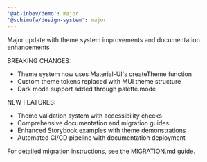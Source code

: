 ```yaml
---
'@ab-inbev/demo': major
'@schimufa/design-system': major
---
```


Major update with theme system improvements and documentation enhancements

BREAKING CHANGES:

- Theme system now uses Material-UI's createTheme function
- Custom theme tokens replaced with MUI theme structure
- Dark mode support added through palette.mode

NEW FEATURES:

- Theme validation system with accessibility checks
- Comprehensive documentation and migration guides
- Enhanced Storybook examples with theme demonstrations
- Automated CI/CD pipeline with documentation deployment

For detailed migration instructions, see the MIGRATION.md guide.

